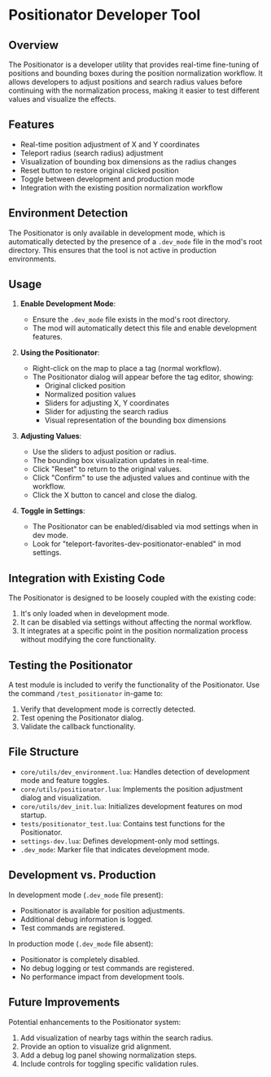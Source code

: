 # Positionator Developer Tool

## Overview

The Positionator is a developer utility that provides real-time fine-tuning of positions and bounding boxes during the position normalization workflow. It allows developers to adjust positions and search radius values before continuing with the normalization process, making it easier to test different values and visualize the effects.

## Features

- Real-time position adjustment of X and Y coordinates
- Teleport radius (search radius) adjustment
- Visualization of bounding box dimensions as the radius changes
- Reset button to restore original clicked position
- Toggle between development and production mode
- Integration with the existing position normalization workflow

## Environment Detection

The Positionator is only available in development mode, which is automatically detected by the presence of a `.dev_mode` file in the mod's root directory. This ensures that the tool is not active in production environments.

## Usage

1. **Enable Development Mode**:
   - Ensure the `.dev_mode` file exists in the mod's root directory.
   - The mod will automatically detect this file and enable development features.

2. **Using the Positionator**:
   - Right-click on the map to place a tag (normal workflow).
   - The Positionator dialog will appear before the tag editor, showing:
     - Original clicked position
     - Normalized position values
     - Sliders for adjusting X, Y coordinates
     - Slider for adjusting the search radius
     - Visual representation of the bounding box dimensions

3. **Adjusting Values**:
   - Use the sliders to adjust position or radius.
   - The bounding box visualization updates in real-time.
   - Click "Reset" to return to the original values.
   - Click "Confirm" to use the adjusted values and continue with the workflow.
   - Click the X button to cancel and close the dialog.

4. **Toggle in Settings**:
   - The Positionator can be enabled/disabled via mod settings when in dev mode.
   - Look for "teleport-favorites-dev-positionator-enabled" in mod settings.

## Integration with Existing Code

The Positionator is designed to be loosely coupled with the existing code:

1. It's only loaded when in development mode.
2. It can be disabled via settings without affecting the normal workflow.
3. It integrates at a specific point in the position normalization process without modifying the core functionality.

## Testing the Positionator

A test module is included to verify the functionality of the Positionator. Use the command `/test_positionator` in-game to:

1. Verify that development mode is correctly detected.
2. Test opening the Positionator dialog.
3. Validate the callback functionality.

## File Structure

- `core/utils/dev_environment.lua`: Handles detection of development mode and feature toggles.
- `core/utils/positionator.lua`: Implements the position adjustment dialog and visualization.
- `core/utils/dev_init.lua`: Initializes development features on mod startup.
- `tests/positionator_test.lua`: Contains test functions for the Positionator.
- `settings-dev.lua`: Defines development-only mod settings.
- `.dev_mode`: Marker file that indicates development mode.

## Development vs. Production

In development mode (`.dev_mode` file present):
- Positionator is available for position adjustments.
- Additional debug information is logged.
- Test commands are registered.

In production mode (`.dev_mode` file absent):
- Positionator is completely disabled.
- No debug logging or test commands are registered.
- No performance impact from development tools.

## Future Improvements

Potential enhancements to the Positionator system:
1. Add visualization of nearby tags within the search radius.
2. Provide an option to visualize grid alignment.
3. Add a debug log panel showing normalization steps.
4. Include controls for toggling specific validation rules.

